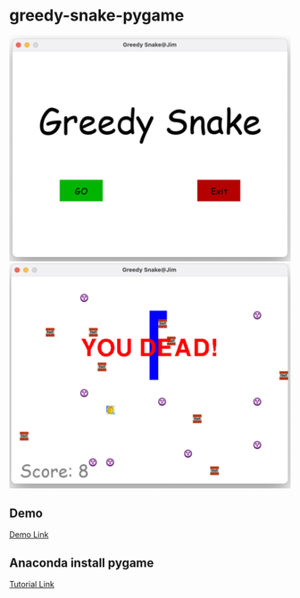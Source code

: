 # greedy-snake-pygame
![This is an image](https://github.com/b06608062/greedy-snake-pygame/blob/master/demo_image/023.png)
![This is an image](https://github.com/b06608062/greedy-snake-pygame/blob/master/demo_image/026.png)

## Demo
[Demo Link](https://www.youtube.com/watch?v=LyfYJhflgc4)

## Anaconda install pygame
[Tutorial Link](https://gist.github.com/BrambleXu/fc7793a5c477c7d6f243ba72df023303)
